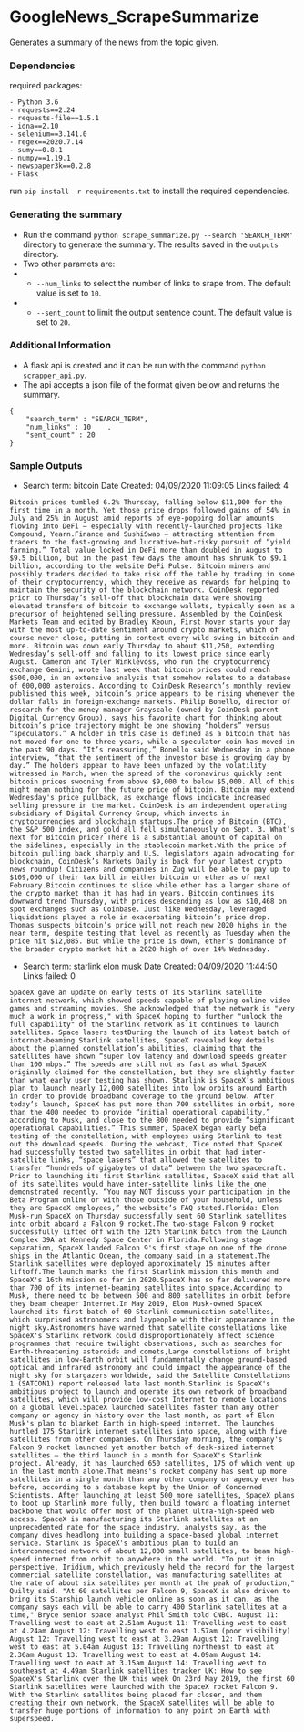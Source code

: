 # GoogleNews_ScrapeSummarize

Generates a summary of the news from the topic given.

### Dependencies

required packages: 
```
- Python 3.6
- requests==2.24
- requests-file==1.5.1
- idna==2.10
- selenium==3.141.0
- regex==2020.7.14
- sumy==0.8.1
- numpy==1.19.1
- newspaper3k==0.2.8
- Flask
```


run `pip install -r requirements.txt` to install the required dependencies.

### Generating the summary

- Run the command `python scrape_summarize.py --search 'SEARCH_TERM'` directory to generate the summary. The results saved in the `outputs` directory.
- Two other paramets are:
- * `--num_links` to select the number of links to srape from. The default value is set to `10`.
- * `--sent_count` to limit the output sentence count. The default value is set to `20`.

### Additional Information

- A flask api is created and it can be run with the command `python scrapper_api.py`.
- The api accepts a json file of the format given below and returns the summary.
```
{
    "search_term" : "SEARCH_TERM",
    "num_links" : 10    ,
    "sent_count" : 20
}
```

### Sample Outputs

-    Search term: bitcoin
    Date Created: 04/09/2020 11:09:05
    Links failed: 4

    Bitcoin prices tumbled 6.2% Thursday, falling below $11,000 for the first time in a month. Yet those price drops followed gains of 54% in July and 25% in August amid reports of eye-popping dollar amounts flowing into DeFi – especially with recently-launched projects like Compound, Yearn.Finance and SushiSwap – attracting attention from traders to the fast-growing and lucrative-but-risky pursuit of “yield farming.” Total value locked in DeFi more than doubled in August to $9.5 billion, but in the past few days the amount has shrunk to $9.1 billion, according to the website DeFi Pulse. Bitcoin miners and possibly traders decided to take risk off the table by trading in some of their cryptocurrency, which they receive as rewards for helping to maintain the security of the blockchain network. CoinDesk reported prior to Thursday’s sell-off that blockchain data were showing elevated transfers of bitcoin to exchange wallets, typically seen as a precursor of heightened selling pressure. Assembled by the CoinDesk Markets Team and edited by Bradley Keoun, First Mover starts your day with the most up-to-date sentiment around crypto markets, which of course never close, putting in context every wild swing in bitcoin and more. Bitcoin was down early Thursday to about $11,250, extending Wednesday’s sell-off and falling to its lowest price since early August. Cameron and Tyler Winklevoss, who run the cryptocurrency exchange Gemini, wrote last week that bitcoin prices could reach $500,000, in an extensive analysis that somehow relates to a database of 600,000 asteroids. According to CoinDesk Research’s monthly review published this week, bitcoin’s price appears to be rising whenever the dollar falls in foreign-exchange markets. Philip Bonello, director of research for the money manager Grayscale (owned by CoinDesk parent Digital Currency Group), says his favorite chart for thinking about bitcoin’s price trajectory might be one showing “holders” versus “speculators.” A holder in this case is defined as a bitcoin that has not moved for one to three years, while a speculator coin has moved in the past 90 days. “It’s reassuring,” Bonello said Wednesday in a phone interview, “that the sentiment of the investor base is growing day by day.” The holders appear to have been unfazed by the volatility witnessed in March, when the spread of the coronavirus quickly sent bitcoin prices swooning from above $9,000 to below $5,000. All of this might mean nothing for the future price of bitcoin. Bitcoin may extend Wednesday's price pullback, as exchange flows indicate increased selling pressure in the market. CoinDesk is an independent operating subsidiary of Digital Currency Group, which invests in cryptocurrencies and blockchain startups.The price of Bitcoin (BTC), the S&P 500 index, and gold all fell simultaneously on Sept. 3. What’s next for Bitcoin price? There is a substantial amount of capital on the sidelines, especially in the stablecoin market.With the price of bitcoin pulling back sharply and U.S. legislators again advocating for blockchain, CoinDesk’s Markets Daily is back for your latest crypto news roundup! Citizens and companies in Zug will be able to pay up to $109,000 of their tax bill in either bitcoin or ether as of next February.Bitcoin continues to slide while ether has a larger share of the crypto market than it has had in years. Bitcoin continues its downward trend Thursday, with prices descending as low as $10,468 on spot exchanges such as Coinbase. Just like Wednesday, leveraged liquidations played a role in exacerbating bitcoin’s price drop. Thomas suspects bitcoin’s price will not reach new 2020 highs in the near term, despite testing that level as recently as Tuesday when the price hit $12,085. But while the price is down, ether’s dominance of the broader crypto market hit a 2020 high of over 14% Wednesday.


-    Search term: starlink elon musk
    Date Created: 04/09/2020 11:44:50
    Links failed: 0

    SpaceX gave an update on early tests of its Starlink satellite internet network, which showed speeds capable of playing online video games and streaming movies. She acknowledged that the network is "very much a work in progress," with SpaceX hoping to further "unlock the full capability" of the Starlink network as it continues to launch satellites. Space lasers testDuring the launch of its latest batch of internet-beaming Starlink satellites, SpaceX revealed key details about the planned constellation’s abilities, claiming that the satellites have shown “super low latency and download speeds greater than 100 mbps.” The speeds are still not as fast as what SpaceX originally claimed for the constellation, but they are slightly faster than what early user testing has shown. Starlink is SpaceX’s ambitious plan to launch nearly 12,000 satellites into low orbits around Earth in order to provide broadband coverage to the ground below. After today’s launch, SpaceX has put more than 700 satellites in orbit, more than the 400 needed to provide “initial operational capability,” according to Musk, and close to the 800 needed to provide “significant operational capabilities.” This summer, SpaceX began early beta testing of the constellation, with employees using Starlink to test out the download speeds. During the webcast, Tice noted that SpaceX had successfully tested two satellites in orbit that had inter-satellite links, “space lasers” that allowed the satellites to transfer “hundreds of gigabytes of data” between the two spacecraft. Prior to launching its first Starlink satellites, SpaceX said that all of its satellites would have inter-satellite links like the one demonstrated recently. “You may NOT discuss your participation in the Beta Program online or with those outside of your household, unless they are SpaceX employees,” the website’s FAQ stated.Florida: Elon Musk-run SpaceX on Thursday successfully sent 60 Starlink satellites into orbit aboard a Falcon 9 rocket.The two-stage Falcon 9 rocket successfully lifted off with the 12th Starlink batch from the Launch Complex 39A at Kennedy Space Center in Florida.Following stage separation, SpaceX landed Falcon 9's first stage on one of the drone ships in the Atlantic Ocean, the company said in a statement.The Starlink satellites were deployed approximately 15 minutes after liftoff.The launch marks the first Starlink mission this month and SpaceX's 16th mission so far in 2020.SpaceX has so far delivered more than 700 of its internet-beaming satellites into space.According to Musk, there need to be between 500 and 800 satellites in orbit before they beam cheaper Internet.In May 2019, Elon Musk-owned SpaceX launched its first batch of 60 Starlink communication satellites, which surprised astronomers and laypeople with their appearance in the night sky.Astronomers have warned that satellite constellations like SpaceX's Starlink network could disproportionately affect science programmes that require twilight observations, such as searches for Earth-threatening asteroids and comets,Large constellations of bright satellites in low-Earth orbit will fundamentally change ground-based optical and infrared astronomy and could impact the appearance of the night sky for stargazers worldwide, said the Satellite Constellations 1 (SATCON1) report released late last month.Starlink is SpaceX's ambitious project to launch and operate its own network of broadband satellites, which will provide low-cost Internet to remote locations on a global level.SpaceX launched satellites faster than any other company or agency in history over the last month, as part of Elon Musk's plan to blanket Earth in high-speed internet. The launches hurtled 175 Starlink internet satellites into space, along with five satellites from other companies. On Thursday morning, the company's Falcon 9 rocket launched yet another batch of desk-sized internet satellites — the third launch in a month for SpaceX's Starlink project. Already, it has launched 650 satellites, 175 of which went up in the last month alone.That means's rocket company has sent up more satellites in a single month than any other company or agency ever has before, according to a database kept by the Union of Concerned Scientists. After launching at least 500 more satellites, SpaceX plans to boot up Starlink more fully, then build toward a floating internet backbone that would offer most of the planet ultra-high-speed web access. SpaceX is manufacturing its Starlink satellites at an unprecedented rate for the space industry, analysts say, as the company dives headlong into building a space-based global internet service. Starlink is SpaceX's ambitious plan to build an interconnected network of about 12,000 small satellites, to beam high-speed internet from orbit to anywhere in the world. "To put it in perspective, Iridium, which previously held the record for the largest commercial satellite constellation, was manufacturing satellites at the rate of about six satellites per month at the peak of production," Quilty said. "At 60 satellites per Falcon 9, SpaceX is also driven to bring its Starship launch vehicle online as soon as it can, as the company says each will be able to carry 400 Starlink satellites at a time," Bryce senior space analyst Phil Smith told CNBC. August 11: Travelling west to east at 2.51am August 11: Travelling west to east at 4.24am August 12: Travelling west to east 1.57am (poor visibility) August 12: Travelling west to east at 3.29am August 12: Travelling west to east at 5.04am August 13: Travelling northeast to east at 2.36am August 13: Travelling west to east at 4.09am August 14: Travelling west to east at 3.15am August 14: Travelling west to southeast at 4.49am Starlink satellites tracker UK: How to see SpaceX's Starlink over the UK this week On 23rd May 2019, the first 60 Starlink satellites were launched with the SpaceX rocket Falcon 9. With the Starlink satellites being placed far closer, and them creating their own network, the SpaceX satellites will be able to transfer huge portions of information to any point on Earth with superspeed.
